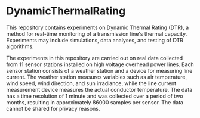 # DynamicThermalRating
This repository contains experiments on Dynamic Thermal Rating (DTR), a method for real-time monitoring of a transmission line's thermal capacity. Experiments may include simulations, data analyses, and testing of DTR algorithms.

The experiments in this repository are carried out on real data collected from 11 sensor stations installed on high voltage overhead power lines. Each sensor station consists of a weather station and a device for measuring line current. The weather station measures variables such as air temperature, wind speed, wind direction, and sun irradiance, while the line current measurement device measures the actual conductor temperature. The data has a time resolution of 1 minute and was collected over a period of two months, resulting in approximately 86000 samples per sensor. The data cannot be shared for privacy reasons.
